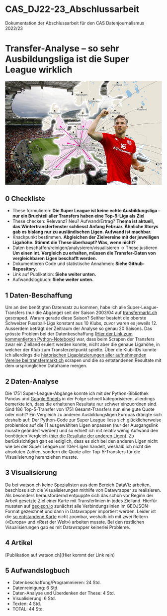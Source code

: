 # CAS_DJ22-23_Abschlussarbeit
Dokumentation der Abschlussarbeit für den CAS Datenjournalismus 2022/23

# Transfer-Analyse – so sehr Ausbildungsliga ist die Super League wirklich

![Teaserbild](https://github.com/PhilippReich/CAS_DJ22-23_Abschlussarbeit/blob/main/Teaserbild.jpg)

## 0 Checkliste

- These formulieren: **Die Super League ist keine echte Ausbildungsliga – nur ein Bruchteil aller Transfers haben eine Top-5-Liga als Ziel**
- These checken: Relevanz? Neu? Aufwand/Ertrag? **Thema ist aktuell, das Wintertransferfenster schliesst Anfang Februar. Ähnliche Storys gab es bislang nur zu ausländischen Ligen. Aufwand ist machbar.**
- Knackpunkt bestimmen. **Abgleichen der Zielvereine mit der jeweiligen Ligahöhe. Stimmt die These überhaupt? Was, wenn nicht?**
- Daten beschaffen/reinigen/analysieren/visualisieren -> These justieren **Um einen int. Vergleich zu erhalten, müssen die Transfer-Daten von vergleichbaren Ligen beschafft werden.**
- Dokumentieren Code und statistische Annahmen: **Siehe Github-Repository.**
- Link auf Publikation: **Siehe weiter unten.**
- Aufwandslogbuch: **Siehe weiter unten.**

## 1 Daten-Beschaffung
Um an den benötigten Datensatz zu kommen, habe ich alle Super-League-Transfers (nur die Abgänge) seit der Saison 2003/04 auf [transfermarkt.ch](https://www.transfermarkt.de/super-league/transfers/wettbewerb/C1/plus/?saison_id=2003&s_w=&leihe=0&intern=0) gescraped. Warum gerade diese Saison? Seither besteht die oberste Schweizer Fussball-Liga konstant aus 10 Klubs, zuvor waren es jeweils 12. Ausserdem beträgt der Zeitraum der Analyse so genau 20 Saisons. Das grösste Problem bei der Datenbeschaffung ([Hier der Link zum kommentierten Python-Notebook](https://github.com/PhilippReich/CAS_DJ22-23_Abschlussarbeit/blob/main/2023_CAS_Abschlussarbeit_Transfers_Super_League.ipynb)) war, dass beim Scrapen der Transfers zwar ein Zielland eruiert werden konnte, nicht aber die genaue Ligahöhe, in welcher der Klub zum Transferzeitpunkt spielte. Über die Klub-IDs konnte ich allerdings die [historischen Ligaplatzierungen aller aufnehmenden Vereine bei transfermarkt.ch](https://www.transfermarkt.de/-/platzierungen/verein/79) scrapen und die so entstandenen Resultate mit dem ursprünglichen Dataframe mergen.

## 2 Daten-Analyse
Die 1751 Super-League-Abgänge konnte ich mit der Python-Bibliothek Pandas und [Google Sheets](https://github.com/PhilippReich/CAS_DJ22-23_Abschlussarbeit/blob/main/2023_Auswertungen_Transfers.xlsx) in der Folge schnell kategorisieren, allerdings bemerkte ich, dass die erhaltenen Resultate nur schwer einzuordnen sind. Sind 186 Top-5-Transfer von 1751 Gesamt-Transfers nun eine gute Quote oder nicht? Ein Vergleich zu anderen Ausbildungsligen Europas drängte sich deshalb auf: Der Python-Code zur Super League liess sich glücklicherweise problemlos auf die 11 ausgewählten Ligen anpassen (nur der Ausgangslink musste geändert werden) und so erhielt ich mit relativ wenig Aufwand den benötigten Vergleich ([hier die Resultate der anderen Ligen](https://github.com/PhilippReich/CAS_DJ22-23_Abschlussarbeit/tree/main/Transfers_andere_Ligen)). Zu berücksichtigen galt es lediglich, dass es sich bei den anderen Ligen nicht wie bei der Super League um 10er-Ligen handelt, weshalb ich nicht die absoluten Zahlen, sondern die Quote aller Top-5-Transfers für die Visualisierung heranziehen musste.

## 3 Visualisierung
Da bei watson.ch keine Spezialisten aus dem Bereich DataViz arbeiten, beschloss sich die Visualisierungen mithilfe von Datawrapper zu realisieren. Als besonders herausfordernd entpuppte sich das schon vor Beginn der Arbeit gesetzte Ziel einer Karte mit Transferlinien in jedes Zielland. Hierfür mussten auf [geojson.io](https://geojson.io/#map=2.01/7.83/19.4) zunächst alle Verbindungslinien im GEOJSON-Format gezeichnet und dann in Datawrapper importiert werden. Leider ist die [so entstandene Karte](https://www.datawrapper.de/_/kJ9PU/) nicht zoombar, weshalb ich mit zwei Reitern («Europa» und «Rest der Welt») arbeiten musste. Bei den restlichen Visualisierungen gab es mit Datawrapper keinerlei Probleme.

## 4 Artikel
[Publikation auf watson.ch](Hier kommt der Link rein)

## 5 Aufwandslogbuch
- Datenbeschaffung/Programmieren: 24 Std.
- Datenreinigung: 6 Std.
- Daten-Analyse und Überdenken der These: 4 Std.
- Visualisierung: 6 Std.
- Texten: 4 Std.
- TOTAL: 44 Std.
